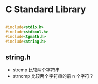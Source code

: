 # C Standard Library

```c

#include<stdio.h>
#include<stdbool.h>
#include<tgmath.h>
#include<string.h>

```

## string.h

- strcmp 比较两个字符串
- strncmp 比较两个字符串的前 n 个字符？
